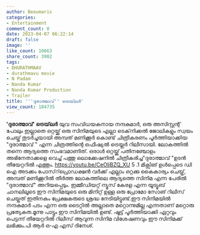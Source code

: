 ```yaml
---
author: Beaumaris
categories:
- Entertainment
comment_count: 0
date: 2023-04-07 06:22:14
draft: false
image: ''
like_count: 10663
share_count: 3902
tags:
- DHURATHMAAV
- durathmavu movie
- N Padam
- Nanda Kumar
- Nanda Kumar Production
- Trailer
title: '''ദുരാത്മാവ്'' ട്രെയ്‌ലർ'
view_count: 184735
---
```


**'ദുരാത്മാവ്' ട്രെയ്‌ലർ** യുവ സംവിധയകനായ നന്ദകുമാർ, ഒരു അസിസ്റ്റന്റ് പോലും ഇല്ലാതെ ഒറ്റയ്ക്ക് ഒരു സിനിമയുടെ എല്ലാ ടെക്‌നിക്കൽ ജോലികളും സ്വയം ചെയ്ത് തുടർച്ചയായി അമ്പത് മണിക്കൂർ കൊണ്ട് ചിത്രീകരണം പൂർത്തിയാക്കിയ "ദുരാത്മാവ് " എന്ന ചിത്രത്തിന്റെ ഒഫീഷ്യൽ ട്രെയ്ലർ റിലീസായി. ലോകത്തിൽ തന്നെ ആദ്യത്തെ സംഭവമാണിത്. ഒരാൾ ഒറ്റയ്ക്ക് പതിനഞ്ചോളം അഭിനേതാക്കളെ വെച്ച് പത്തു ലൊക്കേഷനിൽ ചിത്രീകരിച്ച"ദുരാത്മാവ് "ഉടൻ തീയേറ്ററിൽ എത്തും. https://youtu.be/CeOljBZQ_XU 5 .1 മിക്സിങ് ഉൾപ്പെടെ ഡി ഐ അടക്കം പോസ്‌റ്‌പ്രൊഡക്ഷൻ വർക്ക് എല്ലാം ഒറ്റക്കു കൈകാര്യം ചെയ്ത്, അമ്പത് മണിക്കൂറിൽ തീർത്ത ലോകത്തിലെ ആദ്യത്തെ സിനിമ എന്ന പേരിൽ "ദുരാത്മാവ്" അറിയപ്പെടും. ഇമ്മീഡിയറ്റ് ന്യൂസ് കേരള എന്ന യൂട്യൂബ് ചാനലിലൂടെ ഈ സിനിമയുടെ ഒരു മിനിറ്റ് ഉള്ള ഒരു പ്രോമോ സോങ് റിലീസ് ചെയ്തത് ഇതിനകം പ്രേക്ഷകരുടെ ശ്രദ്ധ നേടിയിട്ടുണ്ട്.ഈ സിനിമയിൽ നന്ദകുമാർ പടം എന്ന ഒരു ടൈറ്റിൽ അല്ലാതെ മറ്റൊന്നുമില്ല എന്നതാണ് മറ്റൊരു പ്രത്യേകത.മൂന്നു പാട്ടും ഈ സിനിമയിൽ ഉണ്ട്. ഷൂട്ട് പൂർത്തിയാക്കി ഏറ്റവും പെട്ടന്ന് തീയേറ്ററിൽ റിലീസ് ആവുന്ന സിനിമ വിശേഷണവും ഈ സിനിമക്ക് ലഭിക്കും.പി ആർ ഒ-എ എസ് ദിനേശ്.